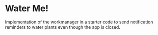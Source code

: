 Water Me!
==================================

Implementation of the workmanager in a starter code to send notification reminders to water plants even though the app is closed.


